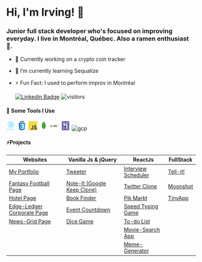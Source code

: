 <h1 align= "left"> Hi, I'm Irving! 👋</h1> 


<h3 align= "left">Junior full stack developer who's focused on improving everyday. I live in Montréal, Québec. Also a ramen enthusiast 🍜.</h3>



- 🔭 Currently working on a crypto coin tracker
- 🌱 I’m currently learning Sequalize
- ⚡ Fun Fact: I used to perform improv in Montréal


  [![Linkedin Badge](https://img.shields.io/badge/-IrvingH-blue?style=flat&logo=Linkedin&logoColor=white&link=https://www.linkedin.com/in/irving-henriquez/)](https://www.linkedin.com/in/irving-henriquez/)   ![visitors](https://visitor-badge.laobi.icu/badge?page_id=IrvHenri)


<h4>🚀 Some Tools I Use</h4> 

 <p align="left" padding-left="20px">
  <img src="https://raw.githubusercontent.com/devicons/devicon/master/icons/react/react-original-wordmark.svg" alt="react" width="25" height="25" />
<img src="https://raw.githubusercontent.com/devicons/devicon/master/icons/css3/css3-original-wordmark.svg" alt="css3" width="25" height="25" />
<img src="https://raw.githubusercontent.com/devicons/devicon/master/icons/javascript/javascript-original.svg" alt="javascript" width="25" height="25" />
<img src="https://raw.githubusercontent.com/devicons/devicon/master/icons/mongodb/mongodb-original.svg" alt="mongodb" width="25" height="25" />
<img src="https://raw.githubusercontent.com/devicons/devicon/master/icons/nodejs/nodejs-original-wordmark.svg" alt="nodejs" width="25" height="25" />
<img src="https://raw.githubusercontent.com/devicons/devicon/master/icons/heroku/heroku-plain.svg" alt="heroku" width="25" height="25" />
<img src="https://www.vectorlogo.zone/logos/google_cloud/google_cloud-icon.svg" alt="gcp" width="25" height="25" />
</p>




<h4> ⚡Projects </h4>

| Websites | Vanilla Js & jQuery | ReactJs | FullStack |
| ------------- | ------------- | ------------- | -------------- |
| [My Portfolio](https://github.com/IrvHenri/my_portfolio) | [Tweeter](https://github.com/IrvHenri/tweeter)  | [Interview Scheduler ](https://github.com/IrvHenri/scheduler)   |  [Tell-it!](https://github.com/IrvHenri/story-creator)  |
| [Fantasy Football Page](https://github.com/IrvHenri/Fantasy-Football-Page) | [Note-It (Google Keep Clone)](https://github.com/IrvHenri/note-it)  | [Twitter Clone](https://github.com/IrvHenri/twitter-clone)  |  [Moonshot](https://github.com/IrvHenri/moonshot)  |
| [Hotel Page](https://github.com/IrvHenri/Hotel-Website) |  [Book Finder](https://github.com/IrvHenri/Book-Finder-App)  |   [Pik Markt](https://github.com/IrvHenri/pik-markt)  |  [TinyApp](https://github.com/IrvHenri/tinyapp) |
| [Edge-Ledger Corporate Page](https://github.com/IrvHenri/Edge-Ledger-Website) |  [Event Countdown](https://github.com/IrvHenri/eventCountdown) |  [Speed Typing Game](https://github.com/IrvHenri/speed-typing-game) |  | 
| [News-Grid Page](https://github.com/IrvHenri/newsgrid) | [Dice Game](https://github.com/IrvHenri/Dice-App)| [To-do List](https://github.com/IrvHenri/to-do-app) |  |
| |   |  [Movie-Search App](https://github.com/IrvHenri/react-movie-search-app)   |   |
| |   | [Meme-Generator](https://github.com/IrvHenri/meme-generator)   |   |

<!--


Here are some ideas to get you started:

- 🔭 I’m currently working on ...
- 🌱 I’m currently learning ...
- 👯 I’m looking to collaborate on ...
- 🤔 I’m looking for help with ...
- 💬 Ask me about ...
- 📫 How to reach me: ...
- 😄 Pronouns: ...
- ⚡ Fun fact: ...
-->
